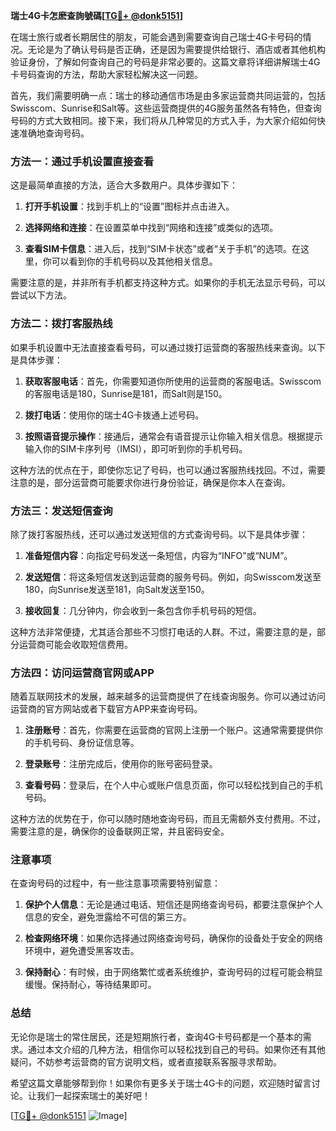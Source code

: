 **瑞士4G卡怎麽查詢號碼[[TG💪+ @donk5151](https://t.me/s/donk5151)]**

在瑞士旅行或者长期居住的朋友，可能会遇到需要查询自己瑞士4G卡号码的情况。无论是为了确认号码是否正确，还是因为需要提供给银行、酒店或者其他机构验证身份，了解如何查询自己的号码是非常必要的。这篇文章将详细讲解瑞士4G卡号码查询的方法，帮助大家轻松解决这一问题。

首先，我们需要明确一点：瑞士的移动通信市场是由多家运营商共同运营的，包括Swisscom、Sunrise和Salt等。这些运营商提供的4G服务虽然各有特色，但查询号码的方式大致相同。接下来，我们将从几种常见的方式入手，为大家介绍如何快速准确地查询号码。

### 方法一：通过手机设置直接查看

这是最简单直接的方法，适合大多数用户。具体步骤如下：

1. **打开手机设置**：找到手机上的“设置”图标并点击进入。
   
2. **选择网络和连接**：在设置菜单中找到“网络和连接”或类似的选项。

3. **查看SIM卡信息**：进入后，找到“SIM卡状态”或者“关于手机”的选项。在这里，你可以看到你的手机号码以及其他相关信息。

需要注意的是，并非所有手机都支持这种方式。如果你的手机无法显示号码，可以尝试以下方法。

### 方法二：拨打客服热线

如果手机设置中无法直接查看号码，可以通过拨打运营商的客服热线来查询。以下是具体步骤：

1. **获取客服电话**：首先，你需要知道你所使用的运营商的客服电话。Swisscom的客服电话是180，Sunrise是181，而Salt则是150。

2. **拨打电话**：使用你的瑞士4G卡拨通上述号码。

3. **按照语音提示操作**：接通后，通常会有语音提示让你输入相关信息。根据提示输入你的SIM卡序列号（IMSI），即可听到你的手机号码。

这种方法的优点在于，即使你忘记了号码，也可以通过客服热线找回。不过，需要注意的是，部分运营商可能要求你进行身份验证，确保是你本人在查询。

### 方法三：发送短信查询

除了拨打客服热线，还可以通过发送短信的方式查询号码。以下是具体步骤：

1. **准备短信内容**：向指定号码发送一条短信，内容为“INFO”或“NUM”。

2. **发送短信**：将这条短信发送到运营商的服务号码。例如，向Swisscom发送至180，向Sunrise发送至181，向Salt发送至150。

3. **接收回复**：几分钟内，你会收到一条包含你手机号码的短信。

这种方法非常便捷，尤其适合那些不习惯打电话的人群。不过，需要注意的是，部分运营商可能会收取短信费用。

### 方法四：访问运营商官网或APP

随着互联网技术的发展，越来越多的运营商提供了在线查询服务。你可以通过访问运营商的官方网站或者下载官方APP来查询号码。

1. **注册账号**：首先，你需要在运营商的官网上注册一个账户。这通常需要提供你的手机号码、身份证信息等。

2. **登录账号**：注册完成后，使用你的账号密码登录。

3. **查看号码**：登录后，在个人中心或账户信息页面，你可以轻松找到自己的手机号码。

这种方法的优势在于，你可以随时随地查询号码，而且无需额外支付费用。不过，需要注意的是，确保你的设备联网正常，并且密码安全。

### 注意事项

在查询号码的过程中，有一些注意事项需要特别留意：

1. **保护个人信息**：无论是通过电话、短信还是网络查询号码，都要注意保护个人信息的安全，避免泄露给不可信的第三方。

2. **检查网络环境**：如果你选择通过网络查询号码，确保你的设备处于安全的网络环境中，避免遭受黑客攻击。

3. **保持耐心**：有时候，由于网络繁忙或者系统维护，查询号码的过程可能会稍显缓慢。保持耐心，等待结果即可。

### 总结

无论你是瑞士的常住居民，还是短期旅行者，查询4G卡号码都是一个基本的需求。通过本文介绍的几种方法，相信你可以轻松找到自己的号码。如果你还有其他疑问，不妨参考运营商的官方说明文档，或者直接联系客服寻求帮助。

希望这篇文章能够帮到你！如果你有更多关于瑞士4G卡的问题，欢迎随时留言讨论。让我们一起探索瑞士的美好吧！

[[TG💪+ @donk5151](https://t.me/s/donk5151) ![Image](https://i.postimg.cc/rwNCRYN7/Snipaste-2025-04-30-17-27-05.png)]